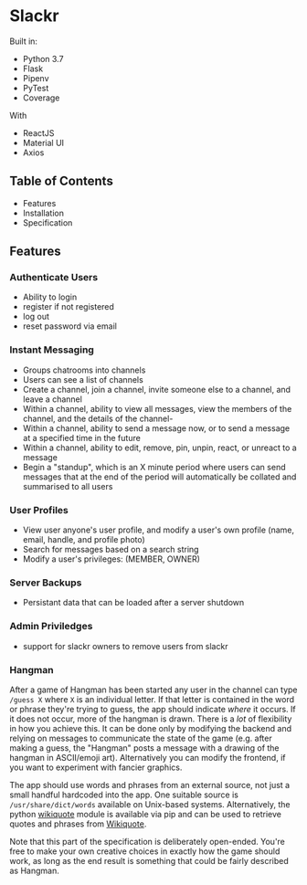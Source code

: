 # Slackr
Built in:
- Python 3.7
- Flask
- Pipenv
- PyTest
- Coverage

With

- ReactJS
- Material UI
- Axios

## Table of Contents
- Features
- Installation
- Specification

## Features
### Authenticate Users
- Ability to login
- register if not registered
- log out
- reset password via email

### Instant Messaging
- Groups chatrooms into channels
- Users can see a list of channels
- Create a channel, join a channel, invite someone else to a channel, and leave a channel
- Within a channel, ability to view all messages, view the members of the channel, and the details of the channel-
- Within a channel, ability to send a message now, or to send a message at a specified time in the future
- Within a channel, ability to edit, remove, pin, unpin, react, or unreact to a message
- Begin a "standup", which is an X minute period where users can send messages that at the end of the period will automatically be collated and summarised to all users


### User Profiles
- View user anyone's user profile, and modify a user's own profile (name, email, handle, and profile photo)
- Search for messages based on a search string
- Modify a user's privileges: (MEMBER, OWNER)

### Server Backups
- Persistant data that can be loaded after a server shutdown

### Admin Priviledges
- support for slackr owners to remove users from slackr

### Hangman
After a game of Hangman has been started any user in the channel can type `/guess X` where `X` is an individual letter. If that letter is contained in the word or phrase they're trying to guess, the app should indicate *where* it occurs. If it does not occur, more of the hangman is drawn. There is a *lot* of flexibility in how you achieve this. It can be done only by modifying the backend and relying on messages to communicate the state of the game (e.g. after making a guess, the "Hangman" posts a message with a drawing of the hangman in ASCII/emoji art). Alternatively you can modify the frontend, if you want to experiment with fancier graphics.

The app should use words and phrases from an external source, not just a small handful hardcoded into the app. One suitable source is `/usr/share/dict/words` available on Unix-based systems. Alternatively, the python [wikiquote](https://github.com/federicotdn/wikiquote) module is available via pip and can be used to retrieve quotes and phrases from [Wikiquote](https://www.wikiquote.org/).

Note that this part of the specification is deliberately open-ended. You're free to make your own creative choices in exactly how the game should work, as long as the end result is something that could be fairly described as Hangman.


